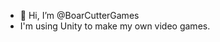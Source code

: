 - 👋 Hi, I’m @BoarCutterGames
- I'm using Unity to make my own video games.

<!---
BoarCutterGames/BoarCutterGames is a ✨ special ✨ repository because its `README.md` (this file) appears on your GitHub profile.
You can click the Preview link to take a look at your changes.
--->
